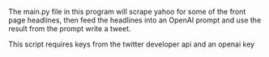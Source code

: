 The main.py file in this program will scrape yahoo for some of the front page headlines,
then feed the headlines into an OpenAI prompt and use the result from the prompt write a tweet. 

This script requires keys from the twitter developer api and an openai key